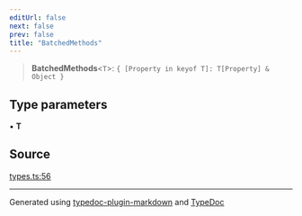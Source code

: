 ```yaml
---
editUrl: false
next: false
prev: false
title: "BatchedMethods"
---
```


> **BatchedMethods**\<`T`\>: `{ [Property in keyof T]: T[Property] & Object }`

## Type parameters

▪ **T**

## Source

[types.ts:56](https://github.com/dmdin/chord/blob/3033a5a/src/types.ts#L56)

***

Generated using [typedoc-plugin-markdown](https://www.npmjs.com/package/typedoc-plugin-markdown) and [TypeDoc](https://typedoc.org/)
